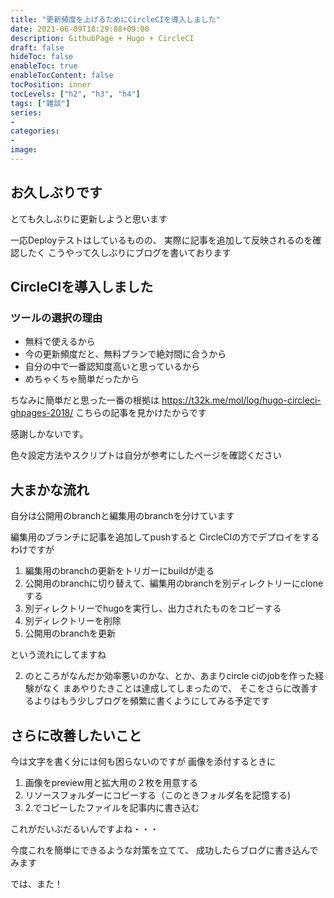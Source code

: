 ```yaml
---
title: "更新頻度を上げるためにCircleCIを導入しました"
date: 2021-06-09T18:29:08+09:00
description: GithubPage + Hugo + CircleCI
draft: false
hideToc: false
enableToc: true
enableTocContent: false
tocPosition: inner
tocLevels: ["h2", "h3", "h4"]
tags: ["雑談"]
series:
-
categories:
-
image:
---
```


## お久しぶりです

とても久しぶりに更新しようと思います

一応Deployテストはしているものの、
実際に記事を追加して反映されるのを確認したく
こうやって久しぶりにブログを書いております

## CircleCIを導入しました

### ツールの選択の理由
- 無料で使えるから
- 今の更新頻度だと、無料プランで絶対間に合うから
- 自分の中で一番認知度高いと思っているから
- めちゃくちゃ簡単だったから

ちなみに簡単だと思った一番の根拠は
https://t32k.me/mol/log/hugo-circleci-ghpages-2018/
こちらの記事を見かけたからです

感謝しかないです。

色々設定方法やスクリプトは自分が参考にしたページを確認ください

## 大まかな流れ

自分は公開用のbranchと編集用のbranchを分けています

編集用のブランチに記事を追加してpushすると
CircleCIの方でデプロイをするわけですが

1. 編集用のbranchの更新をトリガーにbuildが走る
2. 公開用のbranchに切り替えて、編集用のbranchを別ディレクトリーにcloneする
3. 別ディレクトリーでhugoを実行し、出力されたものをコピーする
4. 別ディレクトリーを削除
5. 公開用のbranchを更新

という流れにしてますね

2. のところがなんだか効率悪いのかな、とか、あまりcircle ciのjobを作った経験がなく
まあやりたきことは達成してしまったので、
そこをさらに改善するよりはもう少しブログを頻繁に書くようにしてみる予定です

## さらに改善したいこと
今は文字を書く分には何も困らないのですが
画像を添付するときに

1. 画像をpreview用と拡大用の２枚を用意する
2. リソースフォルダーにコピーする（このときフォルダ名を記憶する)
3. 2.でコピーしたファイルを記事内に書き込む

これがだいぶだるいんですよね・・・

今度これを簡単にできるような対策を立てて、
成功したらブログに書き込んでみます

では、また！
